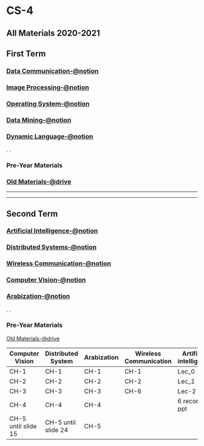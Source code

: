 # CS-4
## All Materials 2020-2021 

## First Term

### [Data Communication-@notion](https://www.notion.so/Data-Communication-b91f0371418c4e7e9f1c44bba1f9f04f)

### [Image Processing-@notion](https://www.notion.so/Image-Processing-ec3c7639b8994a4095882a1ffd171370)
 
### [Operating System-@notion](https://www.notion.so/Operating-System-94b38887a9d34c20b5670fd945fd2815)
 
### [Data Mining-@notion](https://www.notion.so/Data-Mining-59da9ba4600446e98cd9fc3da7770c13)

### [Dynamic Language-@notion](https://www.notion.so/Dynamic-Languages-1ce3e98b8dde4730a0400af8271bc497)

. . 

### Pre-Year Materials
### [Old Materials-@drive](https://drive.google.com/drive/folders/1ie04EsqNUcP3ElVeYXrdXdZb6ggnlS_V)

<hr/>
<hr/>

## Second Term

### [Artificial Intelligence-@notion](https://www.notion.so/Artificial-Intelligence-0abcef59e5b84877845d1d07bdf6c28b)

### [Distributed Systems-@notion](https://www.notion.so/Distributed-Systems-1a94028362c44f7f9ec070cbf3663b7b)

### [Wireless Communication-@notion](https://www.notion.so/Wireless-Communication-4834cc632e0e4cdfaa6ee7900bf3951b)

### [Computer Vision-@notion](https://www.notion.so/Computer-Vision-eebbffd912dc471f81e00046bc89f008)

### [Arabization-@notion](https://www.notion.so/Arabization-11ccbf7fb7424fd582d6ad33a766ff71)

. .

### Pre-Year Materials
 [Old Materials-@drive](https://drive.google.com/drive/folders/1hQut44ad4vajarBSRbHzvScj7_ODU13A?usp=sharing)
 
| Computer Vision      | Distributed System | Arabization | Wireless Communication| Artificial intelligence|
| -------------------- | ------------------ |-------------|-----------------------| -----------------------|
| CH-1                 | CH-1               |  CH-1       |       CH-1            |   Lec_0                | 
| CH-2                 | CH-2               |  CH-2       |       CH-2            |   Lec_1                | 
| CH-3                 | CH-3               |  CH-3       |       CH-6            |   Lec-2                |
| CH-4                 | CH-4               |  CH-4       |                       |   6 record ppt         |
| CH-5  until slide 15 | CH-5 until slide 24|  CH-5       |                       |                        |
